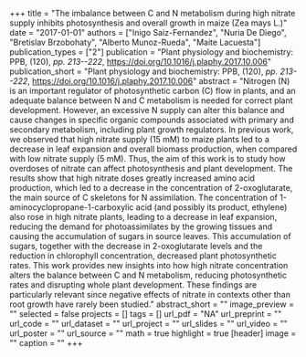 +++
title = "The imbalance between C and N metabolism during high nitrate supply inhibits photosynthesis and overall growth in maize (Zea mays L.)"
date = "2017-01-01"
authors = ["Inigo Saiz-Fernandez", "Nuria De Diego", "Bretislav Brzobohaty", "Alberto Munoz-Rueda", "Maite Lacuesta"]
publication_types = ["2"]
publication = "Plant physiology and biochemistry: PPB, (120), _pp. 213--222_, https://doi.org/10.1016/j.plaphy.2017.10.006"
publication_short = "Plant physiology and biochemistry: PPB, (120), _pp. 213--222_, https://doi.org/10.1016/j.plaphy.2017.10.006"
abstract = "Nitrogen (N) is an important regulator of photosynthetic carbon (C) flow in plants, and an adequate balance between N and C metabolism is needed for correct plant development. However, an excessive N supply can alter this balance and cause changes in specific organic compounds associated with primary and secondary metabolism, including plant growth regulators. In previous work, we observed that high nitrate supply (15 mM) to maize plants led to a decrease in leaf expansion and overall biomass production, when compared with low nitrate supply (5 mM). Thus, the aim of this work is to study how overdoses of nitrate can affect photosynthesis and plant development. The results show that high nitrate doses greatly increased amino acid production, which led to a decrease in the concentration of 2-oxoglutarate, the main source of C skeletons for N assimilation. The concentration of 1-aminocyclopropane-1-carboxylic acid (and possibly its product, ethylene) also rose in high nitrate plants, leading to a decrease in leaf expansion, reducing the demand for photoassimilates by the growing tissues and causing the accumulation of sugars in source leaves. This accumulation of sugars, together with the decrease in 2-oxoglutarate levels and the reduction in chlorophyll concentration, decreased plant photosynthetic rates. This work provides new insights into how high nitrate concentration alters the balance between C and N metabolism, reducing photosynthetic rates and disrupting whole plant development. These findings are particularly relevant since negative effects of nitrate in contexts other than root growth have rarely been studied."
abstract_short = ""
image_preview = ""
selected = false
projects = []
tags = []
url_pdf = "NA"
url_preprint = ""
url_code = ""
url_dataset = ""
url_project = ""
url_slides = ""
url_video = ""
url_poster = ""
url_source = ""
math = true
highlight = true
[header]
image = ""
caption = ""
+++
